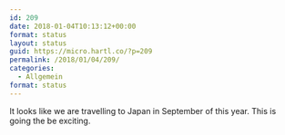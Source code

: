 ```yaml
---
id: 209
date: 2018-01-04T10:13:12+00:00
format: status
layout: status
guid: https://micro.hartl.co/?p=209
permalink: /2018/01/04/209/
categories:
  - Allgemein
format: status
---
```

It looks like we are travelling to Japan in September of this year. This is going the be exciting.